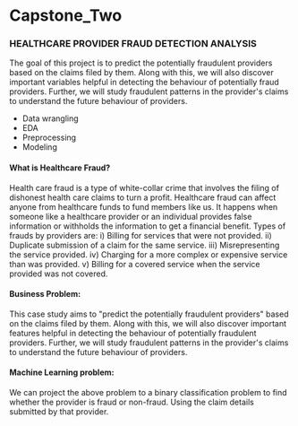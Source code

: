 # Capstone_Two

### HEALTHCARE PROVIDER FRAUD DETECTION ANALYSIS

The goal of this project is to predict the potentially fraudulent providers based on the claims filed by them. Along with this, we will also discover important variables helpful in detecting the behaviour of potentially fraud providers. Further, we will study fraudulent patterns in the provider's claims to understand the future behaviour of providers.
- Data wrangling
- EDA
- Preprocessing
- Modeling

#### What is Healthcare Fraud?

Health care fraud is a type of white-collar crime that involves the filing of dishonest health care claims to turn a profit. Healthcare fraud can affect anyone from healthcare funds to fund members like us. It happens when someone like a healthcare provider or an individual provides false information or withholds the information to get a financial benefit. Types of frauds by providers are: i) Billing for services that were not provided. ii) Duplicate submission of a claim for the same service. iii) Misrepresenting the service provided. iv) Charging for a more complex or expensive service than was provided. v) Billing for a covered service when the service provided was not covered.

#### Business Problem: 

This case study aims to "predict the potentially fraudulent providers" based on the claims filed by them. Along with this, we will also discover important features helpful in detecting the behaviour of potentially fraudulent providers. Further, we will study fraudulent patterns in the provider's claims to understand the future behaviour of providers.

#### Machine Learning problem: 

We can project the above problem to a binary classification problem to find whether the provider is fraud or non-fraud. Using the claim details submitted by that provider.

